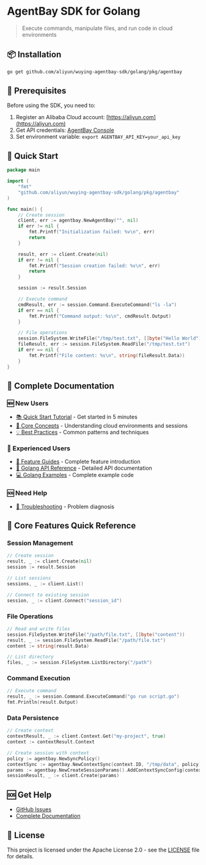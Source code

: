 # AgentBay SDK for Golang

> Execute commands, manipulate files, and run code in cloud environments

## 📦 Installation

```bash
go get github.com/aliyun/wuying-agentbay-sdk/golang/pkg/agentbay
```

## 🚀 Prerequisites

Before using the SDK, you need to:

1. Register an Alibaba Cloud account: [https://aliyun.com](https://aliyun.com)
2. Get API credentials: [AgentBay Console](https://agentbay.console.aliyun.com/service-management)
3. Set environment variable: `export AGENTBAY_API_KEY=your_api_key`

## 🚀 Quick Start
```go
package main

import (
    "fmt"
    "github.com/aliyun/wuying-agentbay-sdk/golang/pkg/agentbay"
)

func main() {
    // Create session
    client, err := agentbay.NewAgentBay("", nil)
    if err != nil {
        fmt.Printf("Initialization failed: %v\n", err)
        return
    }

    result, err := client.Create(nil)
    if err != nil {
        fmt.Printf("Session creation failed: %v\n", err)
        return
    }

    session := result.Session

    // Execute command
    cmdResult, err := session.Command.ExecuteCommand("ls -la")
    if err == nil {
        fmt.Printf("Command output: %s\n", cmdResult.Output)
    }

    // File operations
    session.FileSystem.WriteFile("/tmp/test.txt", []byte("Hello World"))
    fileResult, err := session.FileSystem.ReadFile("/tmp/test.txt")
    if err == nil {
        fmt.Printf("File content: %s\n", string(fileResult.Data))
    }
}
```

## 📖 Complete Documentation

### 🆕 New Users
- [📚 Quick Start Tutorial](https://github.com/aliyun/wuying-agentbay-sdk/tree/main/docs/quickstart/README.md) - Get started in 5 minutes
- [🎯 Core Concepts](https://github.com/aliyun/wuying-agentbay-sdk/tree/main/docs/quickstart/basic-concepts.md) - Understanding cloud environments and sessions
- [💡 Best Practices](https://github.com/aliyun/wuying-agentbay-sdk/tree/main/docs/quickstart/best-practices.md) - Common patterns and techniques

### 🚀 Experienced Users
- [📖 Feature Guides](https://github.com/aliyun/wuying-agentbay-sdk/tree/main/docs/guides/README.md) - Complete feature introduction
- [🔧 Golang API Reference](docs/api/README.md) - Detailed API documentation
- [💻 Golang Examples](docs/examples/) - Complete example code

### 🆘 Need Help
- [🔧 Troubleshooting](https://github.com/aliyun/wuying-agentbay-sdk/tree/main/docs/quickstart/troubleshooting.md) - Problem diagnosis

## 🔧 Core Features Quick Reference

### Session Management
```go
// Create session
result, _ := client.Create(nil)
session := result.Session

// List sessions
sessions, _ := client.List()

// Connect to existing session
session, _ := client.Connect("session_id")
```

### File Operations
```go
// Read and write files
session.FileSystem.WriteFile("/path/file.txt", []byte("content"))
result, _ := session.FileSystem.ReadFile("/path/file.txt")
content := string(result.Data)

// List directory
files, _ := session.FileSystem.ListDirectory("/path")
```

### Command Execution
```go
// Execute command
result, _ := session.Command.ExecuteCommand("go run script.go")
fmt.Println(result.Output)
```

### Data Persistence
```go
// Create context
contextResult, _ := client.Context.Get("my-project", true)
context := contextResult.Context

// Create session with context
policy := agentbay.NewSyncPolicy()
contextSync := agentbay.NewContextSync(context.ID, "/tmp/data", policy)
params := agentbay.NewCreateSessionParams().AddContextSyncConfig(contextSync)
sessionResult, _ := client.Create(params)
```

## 🆘 Get Help

- [GitHub Issues](https://github.com/aliyun/wuying-agentbay-sdk/issues)
- [Complete Documentation](https://github.com/aliyun/wuying-agentbay-sdk/tree/main/docs/README.md)

## 📄 License

This project is licensed under the Apache License 2.0 - see the [LICENSE](../LICENSE) file for details.
